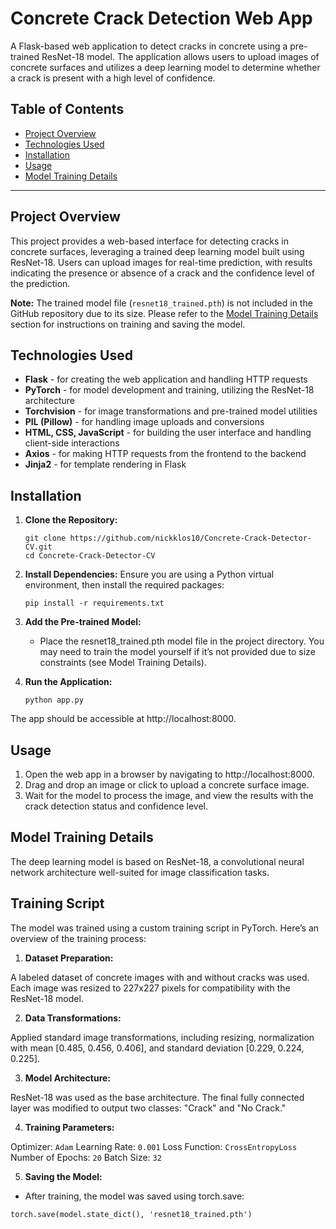 # Concrete Crack Detection Web App

A Flask-based web application to detect cracks in concrete using a pre-trained ResNet-18 model. The application allows users to upload images of concrete surfaces and utilizes a deep learning model to determine whether a crack is present with a high level of confidence.

## Table of Contents
- [Project Overview](#project-overview)
- [Technologies Used](#technologies-used)
- [Installation](#installation)
- [Usage](#usage)
- [Model Training Details](#model-training-details)

---

## Project Overview

This project provides a web-based interface for detecting cracks in concrete surfaces, leveraging a trained deep learning model built using ResNet-18. Users can upload images for real-time prediction, with results indicating the presence or absence of a crack and the confidence level of the prediction.

**Note:** The trained model file (`resnet18_trained.pth`) is not included in the GitHub repository due to its size. Please refer to the [Model Training Details](#model-training-details) section for instructions on training and saving the model.

## Technologies Used

- **Flask** - for creating the web application and handling HTTP requests
- **PyTorch** - for model development and training, utilizing the ResNet-18 architecture
- **Torchvision** - for image transformations and pre-trained model utilities
- **PIL (Pillow)** - for handling image uploads and conversions
- **HTML, CSS, JavaScript** - for building the user interface and handling client-side interactions
- **Axios** - for making HTTP requests from the frontend to the backend
- **Jinja2** - for template rendering in Flask

## Installation

1. **Clone the Repository:**
   ```
   git clone https://github.com/nickklos10/Concrete-Crack-Detector-CV.git
   cd Concrete-Crack-Detector-CV
   ```

2. **Install Dependencies:** Ensure you are using a Python virtual environment, then install the required packages:
   ```
   pip install -r requirements.txt
   ```
   
3. **Add the Pre-trained Model:**
   - Place the resnet18_trained.pth model file in the project directory. You may need to train the model yourself if it’s not provided due to size constraints (see Model         Training Details).

4. **Run the Application:**
   ```
   python app.py
   ```
The app should be accessible at http://localhost:8000.


## Usage

1. Open the web app in a browser by navigating to http://localhost:8000.
2. Drag and drop an image or click to upload a concrete surface image.
3. Wait for the model to process the image, and view the results with the crack detection status and confidence level.
   

## Model Training Details
The deep learning model is based on ResNet-18, a convolutional neural network architecture well-suited for image classification tasks.


## Training Script
The model was trained using a custom training script in PyTorch. Here’s an overview of the training process:

1. **Dataset Preparation:**

A labeled dataset of concrete images with and without cracks was used. Each image was resized to 227x227 pixels for compatibility with the ResNet-18 model.

2. **Data Transformations:**

Applied standard image transformations, including resizing, normalization with mean [0.485, 0.456, 0.406], and standard deviation [0.229, 0.224, 0.225].

3. **Model Architecture:**

ResNet-18 was used as the base architecture. The final fully connected layer was modified to output two classes: "Crack" and "No Crack."

4. **Training Parameters:**

Optimizer: `Adam`
Learning Rate: `0.001`
Loss Function: `CrossEntropyLoss`
Number of Epochs: `20`
Batch Size: `32`

5. **Saving the Model:**

- After training, the model was saved using torch.save:
```
torch.save(model.state_dict(), 'resnet18_trained.pth')
```


